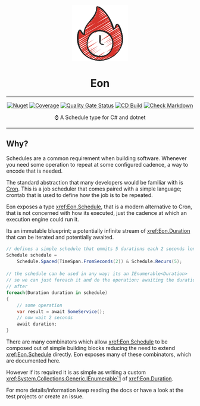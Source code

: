 <!-- markdownlint-disable MD033 MD041 -->
<div align="center">

<img src="images/schedule-icon.png" alt="Eon" width="150px"/>

# Eon

---

[![Nuget](https://img.shields.io/nuget/v/eon)](https://www.nuget.org/packages/eon/)
[![Coverage](https://sonarcloud.io/api/project_badges/measure?project=bmazzarol_Eon&metric=coverage)](https://sonarcloud.io/summary/new_code?id=bmazzarol_Eon)
[![Quality Gate Status](https://sonarcloud.io/api/project_badges/measure?project=bmazzarol_Eon&metric=alert_status)](https://sonarcloud.io/summary/new_code?id=bmazzarol_Eon)
[![CD Build](https://github.com/bmazzarol/eon/actions/workflows/cd-build.yml/badge.svg)](https://github.com/bmazzarol/eon/actions/workflows/cd-build.yml)
[![Check Markdown](https://github.com/bmazzarol/eon/actions/workflows/check-markdown.yml/badge.svg)](https://github.com/bmazzarol/eon/actions/workflows/check-markdown.yml)

:watch: A Schedule type for C# and dotnet

---

</div>
<!-- markdownlint-enable MD033 MD041 -->

## Why?

Schedules are a common requirement when building software. Whenever you need
some operation to repeat at some configured cadence, a way to encode that is
needed.

The standard abstraction that many developers would be familiar with
is [Cron](https://en.wikipedia.org/wiki/Cron). This is a job scheduler that
comes paired with a simple language; crontab that is used to define how the
job is to be repeated.

Eon exposes a type <xref:Eon.Schedule>, that is a modern alternative
to Cron, that is not concerned with how its executed, just the cadence at which
an execution engine could run it.

Its an immutable blueprint; a potentially infinite stream of <xref:Eon.Duration>
that can be iterated and potentially awaited.

```csharp
// defines a simple schedule that emmits 5 durations each 2 seconds long
Schedule schedule = 
    Schedule.Spaced(TimeSpan.FromSeconds(2)) & Schedule.Recurs(5);

// the schedule can be used in any way; its an IEnumerable<Duration>
// so we can just foreach it and do the operation; awaiting the durations
// after
foreach(Duration duration in schedule)
{
    // some operation
    var result = await SomeService();
    // now wait 2 seconds
    await duration;
}
```

There are many combinators which allow <xref:Eon.Schedule> to be composed out of
simple building blocks reducing the need to extend <xref:Eon.Schedule>
directly. Eon exposes many of these combinators, which are documented here.

However if its required it is as simple as writing a custom
<xref:System.Collections.Generic.IEnumerable`1> of <xref:Eon.Duration>.

For more details/information keep reading the docs or have a look at the test
projects or create an issue.
